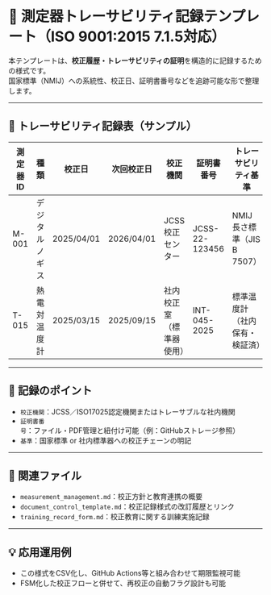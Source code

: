 # 📄 測定器トレーサビリティ記録テンプレート（ISO 9001:2015 7.1.5対応）

本テンプレートは、**校正履歴・トレーサビリティの証明**を構造的に記録するための様式です。  
国家標準（NMIJ）への系統性、校正日、証明書番号などを追跡可能な形で整理します。

---

## 🧾 トレーサビリティ記録表（サンプル）

| 測定器ID | 種類           | 校正日     | 次回校正日 | 校正機関            | 証明書番号     | トレーサビリティ基準        | 備考         |
|----------|----------------|------------|------------|---------------------|----------------|------------------------------|--------------|
| M-001    | デジタルノギス | 2025/04/01 | 2026/04/01 | JCSS 校正センター   | JCSS-22-123456 | NMIJ 長さ標準（JIS B 7507） | 有効         |
| T-015    | 熱電対温度計   | 2025/03/15 | 2025/09/15 | 社内校正室（標準器使用） | INT-045-2025   | 標準温度計（社内保有・検証済） | 教育用併用中 |

---

## 📌 記録のポイント

- `校正機関`：JCSS／ISO17025認定機関またはトレーサブルな社内機関
- `証明書番号`：ファイル・PDF管理と紐付け可能（例：GitHubストレージ参照）
- `基準`：国家標準 or 社内標準器への校正チェーンの明記

---

## 🔗 関連ファイル

- `measurement_management.md`：校正方針と教育連携の概要
- `document_control_template.md`：校正記録様式の改訂履歴とリンク
- `training_record_form.md`：校正教育に関する訓練実施記録

---

## 💡 応用運用例

- この様式をCSV化し、GitHub Actions等と組み合わせて期限監視可能
- FSM化した校正フローと併せて、再校正の自動フラグ設計も可能
